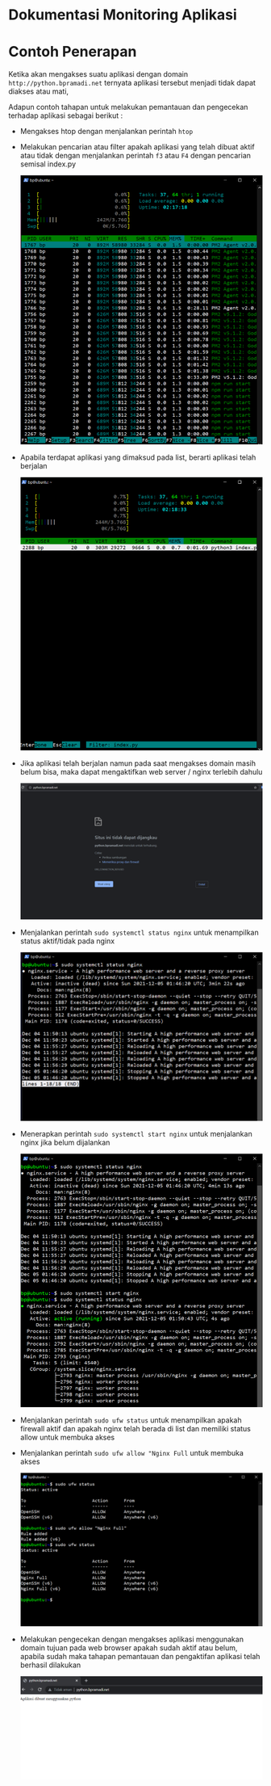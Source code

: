 # Dokumentasi Monitoring Aplikasi

# Contoh Penerapan

Ketika akan mengakses suatu aplikasi dengan domain `http://python.bpramadi.net` ternyata aplikasi tersebut menjadi tidak dapat diakses atau mati,

Adapun contoh tahapan untuk melakukan pemantauan dan pengecekan terhadap aplikasi sebagai berikut :

- Mengakses htop dengan menjalankan perintah `htop`
- Melakukan pencarian atau filter apakah aplikasi yang telah dibuat aktif atau tidak dengan menjalankan perintah `f3` atau `F4` dengan pencarian semisal index.py

  ![1](assets/case-2.png)

- Apabila terdapat aplikasi yang dimaksud pada list, berarti aplikasi telah berjalan

  ![1](assets/case-3.png)

- Jika aplikasi telah berjalan namun pada saat mengakses domain masih belum bisa, maka dapat mengaktifkan web server / nginx terlebih dahulu

  ![1](assets/case-1.png)

- Menjalankan perintah `sudo systemctl status nginx` untuk menampilkan status aktif/tidak pada nginx

  ![1](assets/case-4.png)

- Menerapkan perintah `sudo systemctl start nginx` untuk menjalankan nginx jika belum dijalankan

  ![1](assets/case-5.png)

- Menjalankan perintah `sudo ufw status` untuk menampilkan apakah firewall aktif dan apakah nginx telah berada di list dan memiliki status allow untuk membuka akses

- Menjalankan perintah `sudo ufw allow "Nginx Full` untuk membuka akses

  ![1](assets/case-tambah1.png)

- Melakukan pengecekan dengan mengakses aplikasi menggunakan domain tujuan pada web browser apakah sudah aktif atau belum, apabila sudah maka tahapan pemantauan dan pengaktifan aplikasi telah berhasil dilakukan

  ![1](assets/case-6.png)
